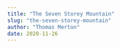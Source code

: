 ```yaml
---
title: "The Seven Storey Mountain"
slug: "the-seven-storey-mountain"
author: "Thomas Merton"
date: 2020-11-26
---
```

